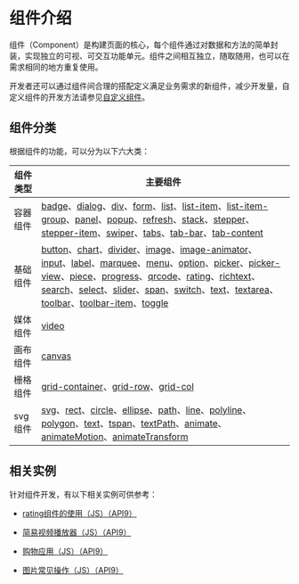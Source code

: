 # 组件介绍
<!--Kit: ArkUI-->
<!--Subsystem: ArkUI-->
<!--Owner: @fenglinbailu-->
<!--Designer: @lanshouren-->
<!--Tester: @liuli0427-->
<!--Adviser: @HelloCrease-->

组件（Component）是构建页面的核心，每个组件通过对数据和方法的简单封装，实现独立的可视、可交互功能单元。组件之间相互独立，随取随用，也可以在需求相同的地方重复使用。


开发者还可以通过组件间合理的搭配定义满足业务需求的新组件，减少开发量，自定义组件的开发方法请参见[自定义组件](ui-js-custom-components.md)。


## 组件分类

根据组件的功能，可以分为以下六大类：

| 组件类型 | 主要组件 |
| -------- | -------- |
| 容器组件 | [badge](../reference/apis-arkui/arkui-js/js-components-container-badge.md)、[dialog](../reference/apis-arkui/arkui-js/js-components-container-dialog.md)、[div](../reference/apis-arkui/arkui-js/js-components-container-div.md)、[form](../reference/apis-arkui/arkui-js/js-components-container-form.md)、[list](../reference/apis-arkui/arkui-js/js-components-container-list.md)、[list-item](../reference/apis-arkui/arkui-js/js-components-container-list-item.md)、[list-item-group](../reference/apis-arkui/arkui-js/js-components-container-list-item-group.md)、[panel](../reference/apis-arkui/arkui-js/js-components-container-panel.md)、[popup](../reference/apis-arkui/arkui-js/js-components-container-popup.md)、[refresh](../reference/apis-arkui/arkui-js/js-components-container-refresh.md)、[stack](../reference/apis-arkui/arkui-js/js-components-container-stack.md)、[stepper](../reference/apis-arkui/arkui-js/js-components-container-stepper.md)、[stepper-item](../reference/apis-arkui/arkui-js/js-components-container-stepper-item.md)、[swiper](../reference/apis-arkui/arkui-js/js-components-container-swiper.md)、[tabs](../reference/apis-arkui/arkui-js/js-components-container-tabs.md)、[tab-bar](../reference/apis-arkui/arkui-js/js-components-container-tab-bar.md)、[tab-content](../reference/apis-arkui/arkui-js/js-components-container-tab-content.md) |
| 基础组件 | [button](../reference/apis-arkui/arkui-js/js-components-basic-button.md)、[chart](../reference/apis-arkui/arkui-js/js-components-basic-chart.md)、[divider](../reference/apis-arkui/arkui-js/js-components-basic-divider.md)、[image](../reference/apis-arkui/arkui-js/js-components-basic-image.md)、[image-animator](../reference/apis-arkui/arkui-js/js-components-basic-image-animator.md)、[input](../reference/apis-arkui/arkui-js/js-components-basic-input.md)、[label](../reference/apis-arkui/arkui-js/js-components-basic-label.md)、[marquee](../reference/apis-arkui/arkui-js/js-components-basic-marquee.md)、[menu](../reference/apis-arkui/arkui-js/js-components-basic-menu.md)、[option](../reference/apis-arkui/arkui-js/js-components-basic-option.md)、[picker](../reference/apis-arkui/arkui-js/js-components-basic-picker.md)、[picker-view](../reference/apis-arkui/arkui-js/js-components-basic-picker-view.md)、[piece](../reference/apis-arkui/arkui-js/js-components-basic-piece.md)、[progress](../reference/apis-arkui/arkui-js/js-components-basic-progress.md)、[qrcode](../reference/apis-arkui/arkui-js/js-components-basic-qrcode.md)、[rating](../reference/apis-arkui/arkui-js/js-components-basic-rating.md)、[richtext](../reference/apis-arkui/arkui-js/js-components-basic-richtext.md)、[search](../reference/apis-arkui/arkui-js/js-components-basic-search.md)、[select](../reference/apis-arkui/arkui-js/js-components-basic-select.md)、[slider](../reference/apis-arkui/arkui-js/js-components-basic-slider.md)、[span](../reference/apis-arkui/arkui-js/js-components-basic-span.md)、[switch](../reference/apis-arkui/arkui-js/js-components-basic-switch.md)、[text](../reference/apis-arkui/arkui-js/js-components-basic-text.md)、[textarea](../reference/apis-arkui/arkui-js/js-components-basic-textarea.md)、[toolbar](../reference/apis-arkui/arkui-js/js-components-basic-toolbar.md)、[toolbar-item](../reference/apis-arkui/arkui-js/js-components-basic-toolbar-item.md)、[toggle](../reference/apis-arkui/arkui-js/js-components-basic-toggle.md) |
| 媒体组件 | [video](../reference/apis-arkui/arkui-js/js-components-media-video.md) |
| 画布组件 | [canvas](../reference/apis-arkui/arkui-js/js-components-canvas-canvas.md) |
| 栅格组件 | [grid-container](../reference/apis-arkui/arkui-js/js-components-grid-container.md)、[grid-row](../reference/apis-arkui/arkui-js/js-components-grid-row.md)、[grid-col](../reference/apis-arkui/arkui-js/js-components-grid-col.md) |
| svg组件 | [svg](../reference/apis-arkui/arkui-js/js-components-svg.md)、[rect](../reference/apis-arkui/arkui-js/js-components-svg-rect.md)、[circle](../reference/apis-arkui/arkui-js/js-components-svg-circle.md)、[ellipse](../reference/apis-arkui/arkui-js/js-components-svg-ellipse.md)、[path](../reference/apis-arkui/arkui-js/js-components-svg-path.md)、[line](../reference/apis-arkui/arkui-js/js-components-svg-line.md)、[polyline](../reference/apis-arkui/arkui-js/js-components-svg-polyline.md)、[polygon](../reference/apis-arkui/arkui-js/js-components-svg-polygon.md)、[text](../reference/apis-arkui/arkui-js/js-components-svg-text.md)、[tspan](../reference/apis-arkui/arkui-js/js-components-svg-tspan.md)、[textPath](../reference/apis-arkui/arkui-js/js-components-svg-textpath.md)、[animate](../reference/apis-arkui/arkui-js/js-components-svg-animate.md)、[animateMotion](../reference/apis-arkui/arkui-js/js-components-svg-animatemotion.md)、[animateTransform](../reference/apis-arkui/arkui-js/js-components-svg-animatetransform.md) |



## 相关实例

针对组件开发，有以下相关实例可供参考：

- [rating组件的使用（JS）（API9）](https://gitcode.com/openharmony/codelabs/tree/master/JSUI/RatingApplication)

- [简易视频播放器（JS）（API9）](https://gitcode.com/openharmony/codelabs/tree/master/Media/VideoOpenHarmony)

- [购物应用（JS）（API9）](https://gitcode.com/openharmony/codelabs/tree/master/JSUI/ShoppingSample)

- [图片常见操作（JS）（API9）](https://gitcode.com/openharmony/codelabs/tree/master/Media/ImageOperation)
